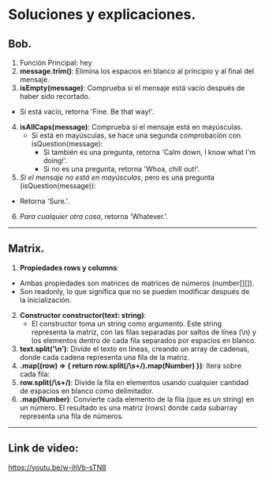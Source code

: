 # Soluciones y explicaciones.
## Bob.
1. Función Principal: hey
2. **message.trim()**: Elimina los espacios en blanco al principio y al final del mensaje.
3. **isEmpty(message)**: Comprueba si el mensaje está vacío después de haber sido recortado.
 - Si está vacío, retorna 'Fine. Be that way!'.
4. **isAllCaps(message)**: Comprueba si el mensaje está en mayúsculas.
   - Si está en mayúsculas, se hace una segunda comprobación con isQuestion(message):
     - Si también es una pregunta, retorna 'Calm down, I know what I\'m doing!'.
     - Si no es una pregunta, retorna 'Whoa, chill out!'.
5.  *Si el mensaje no está en mayúsculas*, pero es una pregunta (isQuestion(message)):
   - Retorna 'Sure.'.
6. *Para cualquier otra cosa*, retorna 'Whatever.'.
---------------------------------------------------------------------------------
## Matrix.
1.  **Propiedades rows y columns**:
   - Ambas propiedades son matrices de matrices de números (number[][]).
   - Son readonly, lo que significa que no se pueden modificar después de la inicialización.
2. **Constructor constructor(text: string)**:
   - El constructor toma un string como argumento. Este string representa la matriz, con las filas separadas por saltos de línea (\n) y los elementos dentro de cada fila separados por espacios en blanco.
3.  **text.split('\n')**: Divide el texto en líneas, creando un array de cadenas, donde cada cadena representa una fila de la matriz.
4. **.map((row) => { return row.split(/\s+/).map(Number) })**: Itera sobre cada fila:
5.  **row.split(/\s+/)**: Divide la fila en elementos usando cualquier cantidad de espacios en blanco como delimitador.
6.  **.map(Number)**: Convierte cada elemento de la fila (que es un string) en un número.
El resultado es una matriz (rows) donde cada subarray representa una fila de números.
---------------------------------------------------------------------------------
## Link de video:
https://youtu.be/w-ihVb-sTN8


